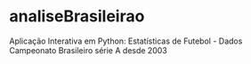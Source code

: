 # analiseBrasileirao
Aplicação Interativa em Python: Estatísticas de Futebol - Dados Campeonato Brasileiro série A desde 2003
